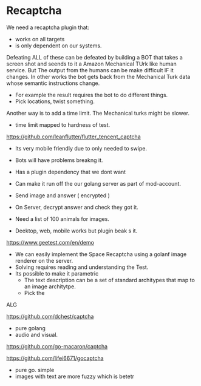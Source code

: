 # Recaptcha

We need a recaptcha plugin that:
- works on all targets
- is only dependent on our systems.

Defeating
ALL of these can be defeated by building a BOT that takes a screen shot and seends to it a Amazon Mechanical TUrk like human service.
But The output from the humans can be make difficult IF it changes.
In other works the bot gets back from the Mechanical Turk data whose semantic instructions change.
- For example the result requires the bot to do different things.
- Pick locations, twist something.

Another way is to add a time limit. The Mechanical turks might be slower.
- time limit mapped to hardness of test.


https://github.com/leanflutter/flutter_tencent_captcha
- Its very mobile friendly due to only needed to swipe. 
- Bots will have problems breakng it.
- Has a plugin dependency that we dont want
- Can make it run off the our golang server as part of mod-account.
- Send image and answer ( encrypted )
- On Server, decrypt answer and check they got it.
- Need a list of 100 animals for images.

- Deektop, web, mobile works but plugin beak s it.


https://www.geetest.com/en/demo
- We can easily implement the Space Recaptcha using a golanf image renderer on the server.
- Solving requires reading and understanding the Test.
- Its possible to make it parametric
	- The text description can be a set of standard architypes that map to an image architytpe.
	- Pick the 

ALG

https://github.com/dchest/captcha
- pure golang
- audio and visual.

https://github.com/go-macaron/captcha

https://github.com/lifei6671/gocaptcha
- pure go. simple
- images with text are more fuzzy which is betetr


